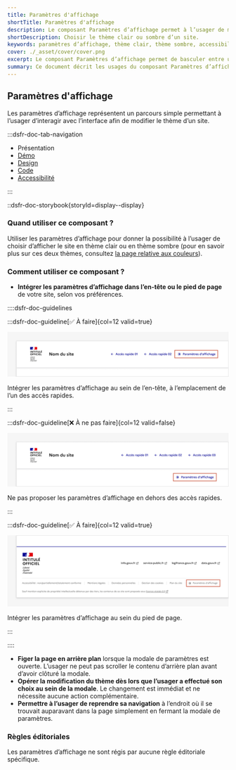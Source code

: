 ```yaml
---
title: Paramètres d'affichage
shortTitle: Paramètres d'affichage
description: Le composant Paramètres d’affichage permet à l’usager de modifier le thème visuel d’un site entre mode clair et mode sombre.
shortDescription: Choisir le thème clair ou sombre d’un site.
keywords: paramètres d’affichage, thème clair, thème sombre, accessibilité, modale, interface, design system, expérience utilisateur, header, footer
cover: ./_asset/cover/cover.png
excerpt: Le composant Paramètres d’affichage permet de basculer entre un thème clair ou sombre. Il s’intègre dans l’en-tête ou le pied de page et s’utilise via une modale dédiée.
summary: Ce document décrit les usages du composant Paramètres d’affichage, qui offre à l’usager le choix entre un thème clair ou sombre pour améliorer son confort de navigation. Il précise où et comment intégrer ce composant, les comportements attendus lors de l’ouverture de la modale et la gestion de l’arrière-plan. Le changement de thème s’opère instantanément, sans validation supplémentaire. Ce guide s’adresse aux concepteurs souhaitant offrir une personnalisation simple et accessible de l’interface.
---
```


## Paramètres d'affichage

Les paramètres d’affichage représentent un parcours simple permettant à l’usager d’interagir avec l’interface afin de modifier le thème d’un site.

:::dsfr-doc-tab-navigation

- Présentation
- [Démo](./demo/index.md)
- [Design](./design/index.md)
- [Code](./code/index.md)
- [Accessibilité](./accessibility/index.md)

:::

::dsfr-doc-storybook{storyId=display--display}

### Quand utiliser ce composant ?

Utiliser les paramètres d’affichage pour donner la possibilité à l’usager de choisir d’afficher le site en thème clair ou en thème sombre (pour en savoir plus sur ces deux thèmes, consultez [la page relative aux couleurs](../../../../core/_part/doc/color/index.md)).

### Comment utiliser ce composant ?

- **Intégrer les paramètres d’affichage dans l’en-tête ou le pied de page** de votre site, selon vos préférences.

::::dsfr-doc-guidelines

:::dsfr-doc-guideline[✅ À faire]{col=12 valid=true}

![À faire](./_asset/use/do-1.png)

Intégrer les paramètres d’affichage au sein de l’en-tête, à l’emplacement de l’un des accès rapides.

:::

:::dsfr-doc-guideline[❌ À ne pas faire]{col=12 valid=false}

![À ne pas faire](./_asset/use/dont-1.png)

Ne pas proposer les paramètres d’affichage en dehors des accès rapides.

:::

:::dsfr-doc-guideline[✅ À faire]{col=12 valid=true}

![À faire](./_asset/use/do-2.png)

Intégrer les paramètres d’affichage au sein du pied de page.

:::

::::

- **Figer la page en arrière plan** lorsque la modale de paramètres est ouverte. L’usager ne peut pas scroller le contenu d’arrière plan avant d’avoir clôturé la modale.
- **Opérer la modification du thème dès lors que l’usager a effectué son choix au sein de la modale**. Le changement est immédiat et ne nécessite aucune action complémentaire.
- **Permettre à l’usager de reprendre sa navigation** à l’endroit où il se trouvait auparavant dans la page simplement en fermant la modale de paramètres.

### Règles éditoriales

Les paramètres d’affichage ne sont régis par aucune règle éditoriale spécifique.
